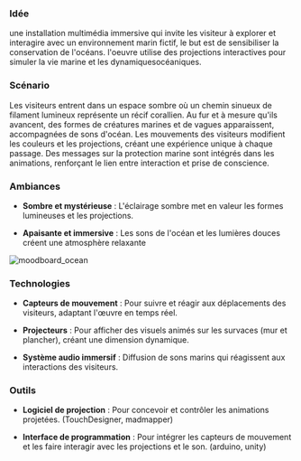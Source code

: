 ### Idée

une installation multimédia immersive qui invite les visiteur à explorer et interagire avec un environnement marin fictif, le but est de sensibiliser la conservation de l'océans. l'oeuvre utilise des projections interactives pour simuler la vie marine et les dynamiquesocéaniques.

### Scénario

Les visiteurs entrent dans un espace sombre où un chemin sinueux de filament lumineux représente un récif corallien. Au fur et à mesure qu'ils avancent, des formes de créatures marines et de vagues apparaissent, accompagnées de sons d'océan. Les mouvements des visiteurs modifient les couleurs et les projections, créant une expérience unique à chaque passage. Des messages sur la protection marine sont intégrés dans les animations, renforçant le lien entre interaction et prise de conscience.

### Ambiances

- **Sombre et mystérieuse** : L'éclairage sombre met en valeur les formes lumineuses et les projections.

- **Apaisante et immersive** : Les sons de l'océan et les lumières douces créent une atmosphère relaxante

 ![moodboard_ocean](https://github.com/user-attachments/assets/b30a5d76-a3f7-43eb-8cae-58707702c25e)



### Technologies

- **Capteurs de mouvement** : Pour suivre et réagir aux déplacements des visiteurs, adaptant l'œuvre en temps réel.

- **Projecteurs** : Pour afficher des visuels animés sur les survaces (mur et plancher), créant une dimension dynamique.

- **Système audio immersif** : Diffusion de sons marins qui réagissent aux interactions des visiteurs.

### Outils

- **Logiciel de projection** : Pour concevoir et contrôler les animations projetées. (TouchDesigner, madmapper)

- **Interface de programmation** : Pour intégrer les capteurs de mouvement et les faire interagir avec les projections et le son. (arduino, unity)

